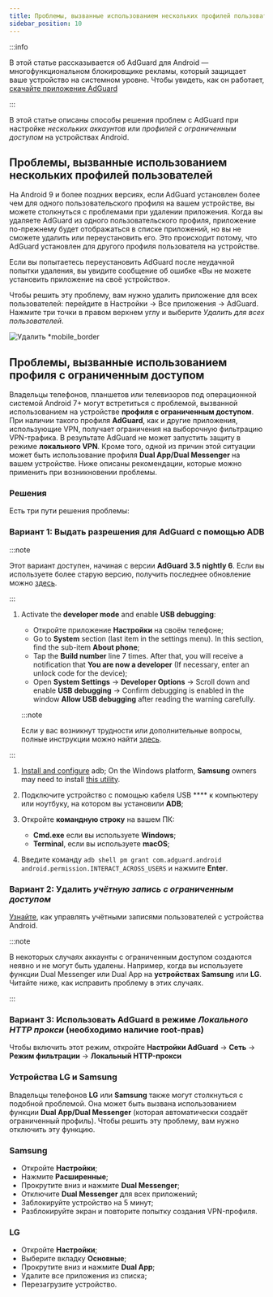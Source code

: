 ```yaml
---
title: Проблемы, вызванные использованием нескольких профилей пользователей
sidebar_position: 10
---
```


:::info

В этой статье рассказывается об AdGuard для Android — многофункциональном блокировщике рекламы, который защищает ваше устройство на системном уровне. Чтобы увидеть, как он работает, [скачайте приложение AdGuard](https://adguard.com/download.html?auto=true)

:::

В этой статье описаны способы решения проблем с AdGuard при настройке *нескольких аккаунтов* или *профилей с ограниченным доступом* на устройствах Android.

## Проблемы, вызванные использованием нескольких профилей пользователей

На Android 9 и более поздних версиях, если AdGuard установлен более чем для одного пользовательского профиля на вашем устройстве, вы можете столкнуться с проблемами при удалении приложения. Когда вы удаляете AdGuard из одного пользовательского профиля, приложение по-прежнему будет отображаться в списке приложений, но вы не сможете удалить или переустановить его. Это происходит потому, что AdGuard установлен для другого профиля пользователя на устройстве.

Если вы попытаетесь переустановить AdGuard после неудачной попытки удаления, вы увидите сообщение об ошибке «Вы не можете установить приложение на своё устройство».

Чтобы решить эту проблему, вам нужно удалить приложение для всех пользователей: перейдите в Настройки → Все приложения → AdGuard. Нажмите три точки в правом верхнем углу и выберите *Удалить для всех пользователей*.

![Удалить *mobile_border](https://cdn.adtidy.org/blog/new/tu49hmultiple_users.png)

## Проблемы, вызванные использованием профиля с ограниченным доступом

Владельцы телефонов, планшетов или телевизоров под операционной системой Android 7+ могут встретиться с проблемой, вызванной использованием на устройстве **профиля с ограниченным доступом**. При наличии такого профиля **AdGuard**, как и другие приложения, использующие VPN, получает ограничения на выборочную фильтрацию VPN-трафика. В результате AdGuard не может запустить защиту в режиме **локального VPN**. Кроме того, одной из причин этой ситуации может быть использование профиля **Dual App/Dual Messenger** на вашем устройстве. Ниже описаны рекомендации, которые можно применить при возникновении проблемы.

### Решения

Есть три пути решения проблемы:

### Вариант 1: Выдать разрешения для AdGuard с помощью ADB

:::note

Этот вариант доступен, начиная с версии **AdGuard 3.5 nightly 6**. Если вы используете более старую версию, получить последнее обновление можно [здесь](https://adguard.com/adguard-android/overview.html).

:::

1. Activate the **developer mode** and enable **USB debugging**:

    - Откройте приложение **Настройки** на своём телефоне;
    - Go to **System** section (last item in the settings menu). In this section, find the sub-item **About phone**;
    - Tap the **Build number** line 7 times. After that, you will receive a notification that **You are now a developer** (If necessary, enter an unlock code for the device);
    - Open **System Settings** → **Developer Options** → Scroll down and enable **USB debugging** → Confirm debugging is enabled in the window **Allow USB debugging** after reading the warning carefully.

    :::note

    Если у вас возникнут трудности или дополнительные вопросы, полные инструкции можно найти [здесь](https://developer.android.com/studio/debug/dev-options).


:::

1. [Install and configure](https://www.xda-developers.com/install-adb-windows-macos-linux/) adb; On the Windows platform, **Samsung** owners may need to install [this utility](https://developer.samsung.com/mobile/android-usb-driver.html).

1. Подключите устройство с помощью кабеля USB **** к компьютеру или ноутбуку, на котором вы установили **ADB**;

1. Откройте **командную строку** на вашем ПК:

    - **Cmd.exe** если вы используете **Windows**;
    - **Terminal**, если вы используете **macOS**;

1. Введите команду `adb shell pm grant com.adguard.android android.permission.INTERACT_ACROSS_USERS` и нажмите **Enter**.

### Вариант 2: Удалить *учётную запись с ограниченным доступом*

[Узнайте](https://support.google.com/a/answer/6223444?hl=en), как управлять учётными записями пользователей с устройства Android.

:::note

В некоторых случаях аккаунты с ограниченным доступом создаются неявно и не могут быть удалены. Например, когда вы используете функции Dual Messenger или Dual App на **устройствах Samsung** или **LG**. Читайте ниже, как исправить проблему в этих случаях.

:::

### Вариант 3: Использовать AdGuard в режиме *Локального HTTP прокси* (необходимо наличие root-прав)

Чтобы включить этот режим, откройте **Настройки AdGuard** → **Сеть** → **Режим фильтрации** → **Локальный HTTP-прокси**

### Устройства LG и Samsung

Владельцы телефонов **LG** или **Samsung** также могут столкнуться с подобной проблемой. Она может быть вызвана использованием функции **Dual App/Dual Messenger** (которая автоматически создаёт ограниченный профиль). Чтобы решить эту проблему, вам нужно отключить эту функцию.

### Samsung

- Откройте **Настройки**;
- Нажмите **Расширенные**;
- Прокрутите вниз и нажмите **Dual Messenger**;
- Отключите **Dual Messenger** для всех приложений;
- Заблокируйте устройство на 5 минут;
- Разблокируйте экран и повторите попытку создания VPN-профиля.

### LG

- Откройте **Настройки**;
- Выберите вкладку **Основные**;
- Прокрутите вниз и нажмите **Dual App**;
- Удалите все приложения из списка;
- Перезагрузите устройство.
